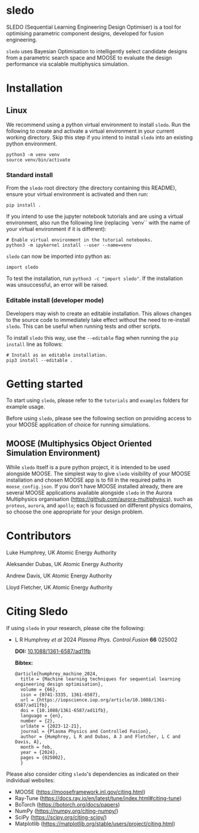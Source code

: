 # sledo

SLEDO (Sequential Learning Engineering Design Optimiser) is a tool for optimising parametric component designs, developed for fusion engineering.

`sledo` uses Bayesian Optimisation to intelligently select candidate designs from a parametric search space and MOOSE to evaluate the design performance via scalable multiphysics simulation.

# Installation

## Linux

We recommend using a python virtual environment to install `sledo`.
Run the following to create and activate a virtual environment in your current working directory.
Skip this step if you intend to install `sledo` into an existing python environment.
```
python3 -m venv venv
source venv/bin/activate
```

### Standard install
From the `sledo` root directory (the directory containing this README), ensure your virtual environment is activated and then run:
```
pip install .
```

If you intend to use the jupyter notebook tutorials and are using a virtual environment, also run the following line (replacing `venv`` with the name of your virtual environment if it is different):
```
# Enable virtual environment in the tutorial notebooks.
python3 -m ipykernel install --user --name=venv
```

`sledo` can now be imported into python as:
```
import sledo
```

To test the installation, run `python3 -c "import sledo"`. If the installation was unsuccessful, an error will be raised.

### Editable install (developer mode)
Developers may wish to create an editable installation. This allows changes to the source code to immediately take effect without the need to re-install `sledo`. This can be useful when running tests and other scripts.

To install `sledo` this way, use the `--editable` flag when running the `pip install` line as follows:
```
# Install as an editable installation.
pip3 install --editable .
```

# Getting started

To start using `sledo`, please refer to the `tutorials` and `examples` folders for example usage.

Before using `sledo`, please see the following section on providing access to your MOOSE application of choice for running simulations.

## MOOSE (Multiphysics Object Oriented Simulation Environment)

While `sledo` itself is a pure python project, it is intended to be used alongside MOOSE.
The simplest way to give `sledo` visibility of your MOOSE installation and chosen MOOSE app is to fill in the required paths in `moose_config.json`.
If you don't have MOOSE installed already, there are several MOOSE applications available alongside `sledo` in the Aurora Multiphysics organisation (https://github.com/aurora-multiphysics), such as `proteus`, `aurora`, and `apollo`; each is focussed on different physics domains, so choose the one appropriate for your design problem.

# Contributors

Luke Humphrey, UK Atomic Energy Authority

Aleksander Dubas, UK Atomic Energy Authority

Andrew Davis, UK Atomic Energy Authority

Lloyd Fletcher, UK Atomic Energy Authority

# Citing Sledo

If using `sledo` in your research, please cite the following:

* L R Humphrey *et al* 2024 *Plasma Phys. Control.Fusion* **66** 025002

  **DOI:** [10.1088/1361-6587/ad11fb](https://doi.org/10.1088/1361-6587/ad11fb)

  **Bibtex:**
  ```
  @article{humphrey_machine_2024,
	title = {Machine learning techniques for sequential learning engineering design optimisation},
	volume = {66},
	issn = {0741-3335, 1361-6587},
	url = {https://iopscience.iop.org/article/10.1088/1361-6587/ad11fb},
	doi = {10.1088/1361-6587/ad11fb},
	language = {en},
	number = {2},
	urldate = {2023-12-21},
	journal = {Plasma Physics and Controlled Fusion},
	author = {Humphrey, L R and Dubas, A J and Fletcher, L C and Davis, A},
	month = feb,
	year = {2024},
	pages = {025002},
    }
    ```

Please also consider citing `sledo`'s dependencies as indicated on their individual websites:

- MOOSE (https://mooseframework.inl.gov/citing.html)
- Ray-Tune (https://docs.ray.io/en/latest/tune/index.html#citing-tune)
- BoTorch (https://botorch.org/docs/papers)
- NumPy (https://numpy.org/citing-numpy/)
- SciPy (https://scipy.org/citing-scipy/)
- Matplotlib (https://matplotlib.org/stable/users/project/citing.html)

